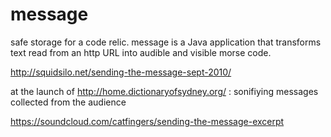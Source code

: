 # message

safe storage for a code relic. 
message is a Java application that transforms text read from an http URL into audible and visible morse code.

http://squidsilo.net/sending-the-message-sept-2010/

at the launch of http://home.dictionaryofsydney.org/ : sonifiying messages collected from the audience

https://soundcloud.com/catfingers/sending-the-message-excerpt

